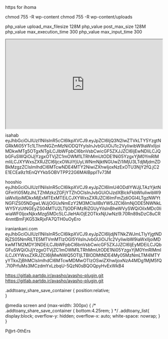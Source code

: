 
https for ihoma

chmod 755 -R wp-content
chmod 755 -R wp-content/uploads

php_value upload_max_filesize 128M
php_value post_max_size 128M
php_value max_execution_time 300
php_value max_input_time 300


<style>.h_iframe-aparat_embed_frame{position:relative;}.h_iframe-aparat_embed_frame .ratio{display:block;width:100%;height:auto;}
.h_iframe-aparat_embed_frame iframe{position:absolute;top:0;left:0;right:0;width:100%;height:100%;}</style>

<div class="h_iframe-aparat_embed_frame">
<span style="display: block;padding-top: 57%"></span>
<iframe src="https://www.aparat.com/video/video/embed/videohash/1sNQo/vt/frame?titleShow=true"  allowFullScreen="true" webkitallowfullscreen="true" mozallowfullscreen="true"></iframe></div>




isahab
eyJhbGciOiJIUzI1NiIsInR5cCI6IkpXVCJ9.eyJpZCI6IjQ3N2IwZTVkLTY5YzgtNGRkMi05YTc1LThmNGZmMzNiODQ1YyIsInJvbGUiOiJ1c2VyIiwibW9iaWxlIjoiMDkwMTg5OTgxNTgiLCJlbWFpbCI6bnVsbCwicGF5ZXJJZCI6IjEwNDIiLCJQbGFuSWQiOiJjYzgxOTVjZC1mOWM1LTRhMmUtODE1Ni05YzgxYjM0YmRlMmIiLCJXYWxsZXRJZCI6IjcxOWJiYjUyLWNmNjktNGUwZi1iMjU3LTdjMjdmZDBkMzgzZCIsImlhdCI6MTcwNDE4MTY2NiwiZXhwIjoxNzExOTU3NjY2fQ.jC2E1ECEa9z1tEnQYYkb5OBVTPP22G6MAIBppITv73M

hooshio
eyJhbGciOiJIUzI1NiIsInR5cCI6IkpXVCJ9.eyJpZCI6ImU4ODdlYWJjLTAzYjktNGFmYi05MzJhLTZhMzkzZGFjYTZhOCIsInJvbGUiOiJzdXBlckFkbWluIiwibW9iaWxlIjoiMDkxMjExMTExMTEiLCJXYWxsZXRJZCI6ImFmZjdiOGI4LTgzNWYtNGFlZS05NDgwLWJjOGUxNmEzY2M3MCIsIlBsYW5JZCI6ImNjODE5NWNkLWY5YzUtNGEyZS04MTU2LTljODFiMzRiZGUyYiIsInBheWVySWQiOiIxMDc0IiwiaWF0IjoxNjkxMzg5MDc5LCJleHAiOjE2OTkxNjUwNzl9.70Rn89sDzC8uCR4nmtBmFjKG53kRjxFA7QTH0uOyEro

iraniankani.com
eyJhbGciOiJIUzI1NiIsInR5cCI6IkpXVCJ9.eyJpZCI6IjdjNTNkZWJmLTIyYjgtNDRjZS05NmRlLTE5MTVmMTIzOGI5YiIsInJvbGUiOiJ1c2VyIiwibW9iaWxlIjoiMDkwMTM2MDY3NDEiLCJlbWFpbCI6bnVsbCwicGF5ZXJJZCI6IjEyMDEiLCJQbGFuSWQiOiJjYzgxOTVjZC1mOWM1LTRhMmUtODE1Ni05YzgxYjM0YmRlMmIiLCJXYWxsZXRJZCI6IjMwNWQ5OTljLTBlODMtNDE4My05MzNmLTM4MTYyYTkxZjBhMCIsImlhdCI6MTcwMDMwOTIzOSwiZXhwIjoxNzA4MDg1MjM5fQ.7l0PrfuMs3MCzdmYxLzbqU-5QzN0sBQOQpyHvExWkB4


https://gitlab.partdp.ir/avasho/avasho-plugin.git
https://gitlab.partdp.ir/avasho/avasho-plugin.git


.addtoany_share_save_container {
	position:relative; 	
}

@media screen and (max-width: 300px) {
/*   .addtoany_share_save_container  {
    bottom:4.25rem;
  } */
	.addtoany_list{
	display:block;
		overflow-y: hidden;
	overflow-x: auto;
	 white-space: nowrap;
}
}

P@rt-0thErs
